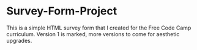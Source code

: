 # Survey-Form-Project
This is a simple HTML survey form that I created for the Free Code Camp curriculum. Version 1 is marked, more versions to come for aesthetic upgrades. 
